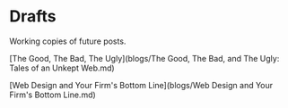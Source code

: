 # Drafts
Working copies of future posts. 

[The Good, The Bad, The Ugly](blogs/The Good, The Bad, and The Ugly: Tales of an Unkept Web.md)

[Web Design and Your Firm's Bottom Line](blogs/Web Design and Your Firm's Bottom Line.md)
